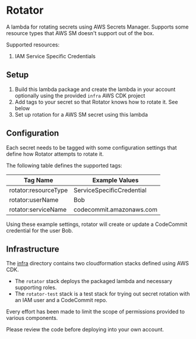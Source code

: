 # Rotator

A lambda for rotating secrets using AWS Secrets Manager.
Supports some resource types that AWS SM doesn't support out of the box.

Supported resources:

1. IAM Service Specific Credentials

## Setup

1. Build this lambda package and create the lambda in your account optionally using the provided `infra` AWS CDK project
2. Add tags to your secret so that Rotator knows how to rotate it. See below
3. Set up rotation for a AWS SM secret using this lambda

## Configuration

Each secret needs to be tagged with some configuration settings that define how Rotator attempts to rotate it.

The following table defines the supported tags:

| Tag Name             | Example Values                     |
| -------------------- | ---------------------------------- |
| rotator:resourceType | ServiceSpecificCredential          |
| rotator:userName     | Bob                                |
| rotator:serviceName  | codecommit.amazonaws.com           |

Using these example settings, rotator will create or update a CodeCommit credential for the user Bob.

## Infrastructure

The [infra](./infra) directory contains two cloudformation stacks defined using AWS CDK.

 * The `rotator` stack deploys the packaged lambda and necessary supporting roles.
 * The `rotator-test` stack is a test stack for trying out secret rotation with an IAM user and a CodeCommit repo.

Every effort has been made to limit the scope of permissions provided to various components.

Please review the code before deploying into your own account.
